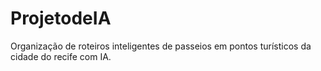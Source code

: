 # ProjetodeIA
Organização de roteiros inteligentes de passeios em pontos turísticos da cidade do recife com IA.
